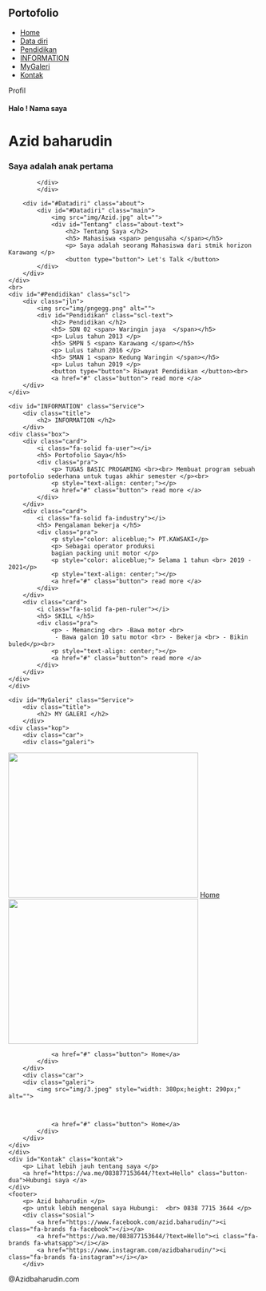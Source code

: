 <!DOCTYPE html>
<html lang="en">
<head>
    <meta charset="UTF-8">
    <meta http-equiv="X-UA-Compatible" content="IE=edge">
    <meta name="viewport" content="width=device-width, initial-scale=1.0">
    <title>portofolio</title>
    <link rel="stylesheet" href="style.css">
    <link rel="stylesheet" href="https://cdnjs.cloudflare.com/ajax/libs/font-awesome/6.2.1/css/all.min.css">
</head>
<body>
    <div class="hero">
        <nav>
            <h2 class="logo">Porto<span>folio</span></h2>
            <ul>
                <li><a href="#">Home</a></li>
                <li><a href="#Datadiri"> Data diri </a></li>
                <li><a href="#Pendidikan">Pendidikan</a></li>
                <li><a href="#INFORMATION">INFORMATION</a></li>
                <li><a href="#MyGaleri">MyGaleri</a></li>
                <li><a href="#Kontak">Kontak</a></li>
            </ul>
            <div class="btn"> Profil </div>
        </nav>
            <div class="content">
                <h4> Halo ! Nama saya </h4>
                <h1> Azid baharudin </h1>
                <h3> Saya adalah anak pertama </h3>
          
            </div>
            </div>
           
        <div id="#Datadiri" class="about">
            <div id="#Datadiri" class="main">
                <img src="img/Azid.jpg" alt="">
                <div id="Tentang" class="about-text">
                    <h2> Tentang Saya </h2>
                    <h5> Mahasiswa <span> pengusaha </span></h5>
                    <p> Saya adalah seorang Mahasiswa dari stmik horizon Karawang </p>
                    <button type="button"> Let's Talk </button>
            </div>
        </div>
    </div>
    <br>
    <div id="#Pendidikan" class="scl">
        <div class="jln">
            <img src="img/pngegg.png" alt="">
            <div id="Pendidikan" class="scl-text">
                <h2> Pendidikan </h2>
                <h5> SDN 02 <span> Waringin jaya  </span></h5>
                <p> Lulus tahun 2013 </p>
                <h5> SMPN 5 <span> Karawang </span></h5>
                <p> Lulus tahun 2016 </p>
                <h5> SMAN 1 <span> Kedung Waringin </span></h5>
                <p> Lulus tahun 2019 </p>
                <button type="button"> Riwayat Pendidikan </button><br>
                <a href="#" class="button"> read more </a>
        </div>
    </div>
</div>
    
    <div id="INFORMATION" class="Service">
        <div class="title">
            <h2> INFORMATION </h2>
        </div>
    <div class="box">
        <div class="card">
            <i class="fa-solid fa-user"></i>
            <h5> Portofolio Saya</h5>
            <div class="pra">
                <p> TUGAS BASIC PROGAMING <br><br> Membuat program sebuah portofolio sederhana untuk tugas akhir semester </p><br>
                <p style="text-align: center;"></p>
                <a href="#" class="button"> read more </a>
            </div>
        </div>
        <div class="card">
            <i class="fa-solid fa-industry"></i>
            <h5> Pengalaman bekerja </h5>
            <div class="pra">
                <p style="color: aliceblue;"> PT.KAWSAKI</p> 
                <p> Sebagai operator produksi 
                bagian packing unit motor </p>
                <p style="color: aliceblue;"> Selama 1 tahun <br> 2019 - 2021</p>
                <p style="text-align: center;"></p>
                <a href="#" class="button"> read more </a>
            </div>
        </div>
        <div class="card">
            <i class="fa-solid fa-pen-ruler"></i>
            <h5> SKILL </h5>
            <div class="pra">
                <p> - Memancing <br> -Bawa motor <br> 
                 - Bawa galon 10 satu motor <br> - Bekerja <br> - Bikin buled</p><br>
                <p style="text-align: center;"></p>
                <a href="#" class="button"> read more </a>
            </div>
        </div>
    </div>
    </div>

    <div id="MyGaleri" class="Service">
        <div class="title">
            <h2> MY GALERI </h2>
        </div>
    <div class="kop">
        <div class="car">
        <div class="galeri">
           
<img src="img/1.jpeg" style="width: 380px;height: 290px;" alt="">
                <a href="#" class="button">Home </a>
            </div>
        </div>
        <div class="car">
        <div class="galeri">
            <img src="img/2.jpeg" style="width: 380px;height: 290px;" alt="">
          
                <a href="#" class="button"> Home</a>
            </div>
        </div>
        <div class="car">
        <div class="galeri">
            <img src="img/3.jpeg" style="width: 380px;height: 290px;" alt="">
          
          

                <a href="#" class="button"> Home</a>
            </div>
        </div>
    </div>
    </div>
    <div id="Kontak" class="kontak">
        <p> Lihat lebih jauh tentang saya </p>
        <a href="https://wa.me/083877153644/?text=Hello" class="button-dua">Hubungi saya </a>
    </div>
    <footer>
        <p> Azid baharudin </p>
        <p> untuk lebih mengenal saya Hubungi:  <br> 0838 7715 3644 </p>
        <div class="sosial">
            <a href="https://www.facebook.com/azid.baharudin/"><i class="fa-brands fa-facebook"></i></a>
            <a href="https://wa.me/083877153644/?text=Hello"><i class="fa-brands fa-whatsapp"></i></a>
            <a href="https://www.instagram.com/azidbaharudin/"><i class="fa-brands fa-instagram"></i></a>
        </div>
<p class="end"> @Azidbaharudin.com </p>
    </footer>
    
</body>
</html>
